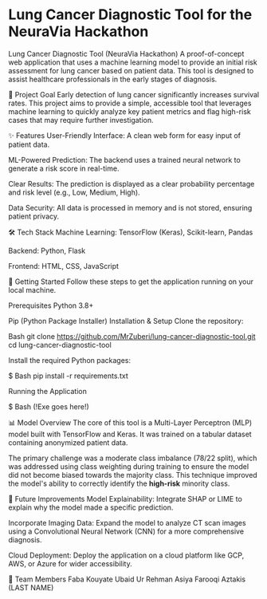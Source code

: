 # Lung Cancer Diagnostic Tool for the NeuraVia Hackathon

Lung Cancer Diagnostic Tool (NeuraVia Hackathon)
A proof-of-concept web application that uses a machine learning model to provide an initial risk assessment for lung cancer based on patient data. This tool is designed to assist healthcare professionals in the early stages of diagnosis.

🎯 Project Goal
Early detection of lung cancer significantly increases survival rates. This project aims to provide a simple, accessible tool that leverages machine learning to quickly analyze key patient metrics and flag high-risk cases that may require further investigation.

✨ Features
User-Friendly Interface: A clean web form for easy input of patient data.

ML-Powered Prediction: The backend uses a trained neural network to generate a risk score in real-time.

Clear Results: The prediction is displayed as a clear probability percentage and risk level (e.g., Low, Medium, High).

Data Security: All data is processed in memory and is not stored, ensuring patient privacy.

🛠️ Tech Stack
Machine Learning: TensorFlow (Keras), Scikit-learn, Pandas

Backend: Python, Flask

Frontend: HTML, CSS, JavaScript

🚀 Getting Started
Follow these steps to get the application running on your local machine.

Prerequisites
Python 3.8+

Pip (Python Package Installer)
Installation & Setup
Clone the repository:

Bash
git clone https://github.com/MrZuberi/lung-cancer-diagnostic-tool.git
cd lung-cancer-diagnostic-tool

Install the required Python packages:

$ Bash
pip install -r requirements.txt

Running the Application

$ Bash
(!Exe goes here!)

📊 Model Overview
The core of this tool is a Multi-Layer Perceptron (MLP) model built with TensorFlow and Keras. It was trained on a tabular dataset containing anonymized patient data.

The primary challenge was a moderate class imbalance (78/22 split), which was addressed using class weighting during training to ensure the model did not become biased towards the majority class. This technique improved the model's ability to correctly identify the **high-risk** minority class.

🔮 Future Improvements
Model Explainability: Integrate SHAP or LIME to explain why the model made a specific prediction.

Incorporate Imaging Data: Expand the model to analyze CT scan images using a Convolutional Neural Network (CNN) for a more comprehensive diagnosis.

Cloud Deployment: Deploy the application on a cloud platform like GCP, AWS, or Azure for wider accessibility.

👥 Team Members
Faba Kouyate
Ubaid Ur Rehman
Asiya Farooqi
Aztakis (LAST NAME)


